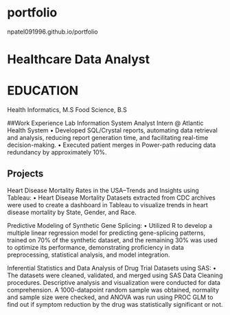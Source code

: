 # portfolio
npatel091996.github.io/portfolio
# Healthcare Data Analyst

# EDUCATION
Health Informatics, M.S
Food Science, B.S

##Work Experience
Lab Information System Analyst Intern @ Atlantic Health System 
•	Developed SQL/Crystal reports, automating data retrieval and analysis, reducing report generation time, and facilitating real-time decision-making.
•	Executed patient merges in Power-path reducing data redundancy by approximately 10%.

## Projects
Heart Disease Mortality Rates in the USA–Trends and Insights using Tableau:
•	Heart Disease Mortality Datasets extracted from CDC archives were used to create a dashboard in Tableau to visualize trends in heart disease mortality by State, Gender, and Race.

Predictive Modeling of Synthetic Gene Splicing:
•	Utilized R to develop a multiple linear regression model for predicting gene-splicing patterns, trained on 70% of the synthetic dataset, and the remaining 30% was used to optimize its performance, demonstrating proficiency in data preprocessing, statistical analysis, and model integration.

Inferential Statistics and Data Analysis of Drug Trial Datasets using SAS:
•	The datasets were cleaned, validated, and merged using SAS Data Cleaning procedures. Descriptive analysis and visualization were conducted for data comprehension. A 1000-datapoint random sample was obtained, normality and sample size were checked, and ANOVA was run using PROC GLM to find out if symptom reduction by the drug was statistically significant or not.
